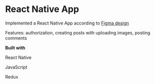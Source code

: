 # React Native App


Implemented a React Native App according to [Figma design](https://www.figma.com/file/PQXewWdvvKyY6ylIii8pFg/React-Native-App?type=design&mode=design&t=4HuZrCz5Md4fL5Br-1)


Features: authorization, creating posts with uploading images, posting comments


**Built with**


React Native

JavaScript

Redux

